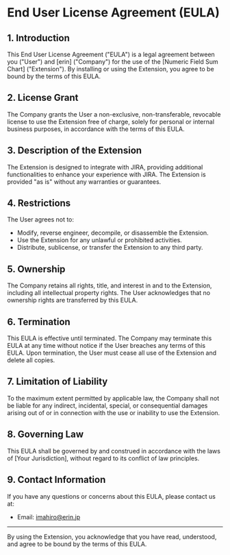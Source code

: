 # End User License Agreement (EULA)

## 1. Introduction

This End User License Agreement ("EULA") is a legal agreement between you ("User") and [erin] ("Company") for the use of the [Numeric Field Sum Chart] ("Extension"). By installing or using the Extension, you agree to be bound by the terms of this EULA.

## 2. License Grant

The Company grants the User a non-exclusive, non-transferable, revocable license to use the Extension free of charge, solely for personal or internal business purposes, in accordance with the terms of this EULA.

## 3. Description of the Extension

The Extension is designed to integrate with JIRA, providing additional functionalities to enhance your experience with JIRA. The Extension is provided "as is" without any warranties or guarantees.

## 4. Restrictions

The User agrees not to:

- Modify, reverse engineer, decompile, or disassemble the Extension.
- Use the Extension for any unlawful or prohibited activities.
- Distribute, sublicense, or transfer the Extension to any third party.

## 5. Ownership

The Company retains all rights, title, and interest in and to the Extension, including all intellectual property rights. The User acknowledges that no ownership rights are transferred by this EULA.

## 6. Termination

This EULA is effective until terminated. The Company may terminate this EULA at any time without notice if the User breaches any terms of this EULA. Upon termination, the User must cease all use of the Extension and delete all copies.

## 7. Limitation of Liability

To the maximum extent permitted by applicable law, the Company shall not be liable for any indirect, incidental, special, or consequential damages arising out of or in connection with the use or inability to use the Extension.

## 8. Governing Law

This EULA shall be governed by and construed in accordance with the laws of [Your Jurisdiction], without regard to its conflict of law principles.

## 9. Contact Information

If you have any questions or concerns about this EULA, please contact us at:

- Email: imahiro@erin.jp

---

By using the Extension, you acknowledge that you have read, understood, and agree to be bound by the terms of this EULA.
